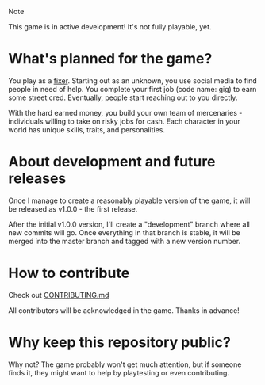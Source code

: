 > [!NOTE]
> This game is in active development! It's not fully playable, yet.

# What's planned for the game?

You play as a [fixer](<https://cyberpunk.fandom.com/wiki/Fixer>). Starting out as an unknown, you use social media to find people in need of help. You complete your first job (code name: gig) to earn some street cred. Eventually, people start reaching out to you directly.

With the hard earned money, you build your own team of mercenaries - individuals willing to take on risky jobs for cash. Each character in your world has unique skills, traits, and personalities.

# About development and future releases

Once I manage to create a reasonably playable version of the game, it will be released as v1.0.0 - the first release.

After the initial v1.0.0 version, I'll create a "development" branch where all new commits will go. Once everything in that branch is stable, it will be merged into the master branch and tagged with a new version number.

# How to contribute

Check out [CONTRIBUTING.md](./CONTRIBUTING.md)

All contributors will be acknowledged in the game. Thanks in advance!

# Why keep this repository public?

Why not? The game probably won't get much attention, but if someone finds it, they might want to help by playtesting or even contributing.

